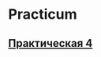# Practicum

## [Практическая 4](https://github.com/t-anastasia/Practicum/tree/main/Practicum_lr_4/Practicum "")
